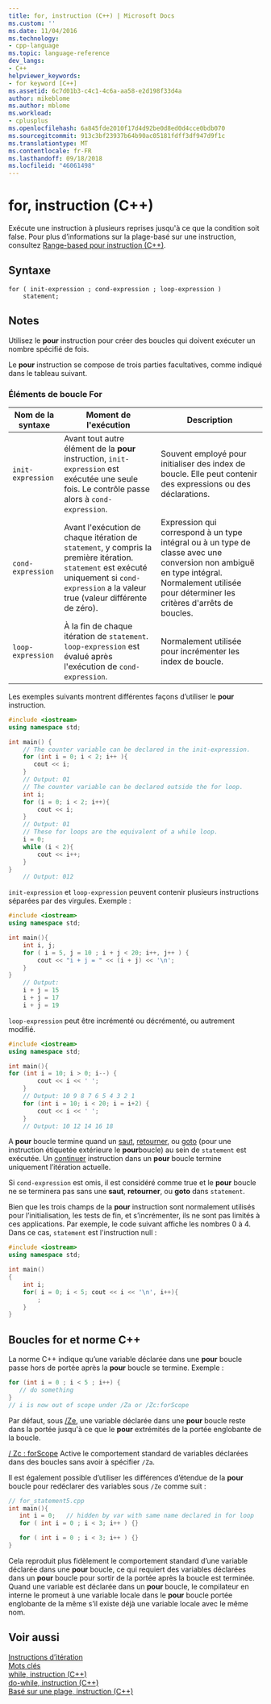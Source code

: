```yaml
---
title: for, instruction (C++) | Microsoft Docs
ms.custom: ''
ms.date: 11/04/2016
ms.technology:
- cpp-language
ms.topic: language-reference
dev_langs:
- C++
helpviewer_keywords:
- for keyword [C++]
ms.assetid: 6c7d01b3-c4c1-4c6a-aa58-e2d198f33d4a
author: mikeblome
ms.author: mblome
ms.workload:
- cplusplus
ms.openlocfilehash: 6a845fde2010f17d4d92be0d8ed0d4cce0bdb070
ms.sourcegitcommit: 913c3bf23937b64b90ac05181fdff3df947d9f1c
ms.translationtype: MT
ms.contentlocale: fr-FR
ms.lasthandoff: 09/18/2018
ms.locfileid: "46061498"
---
```

# <a name="for-statement-c"></a>for, instruction (C++)

Exécute une instruction à plusieurs reprises jusqu'à ce que la condition soit false. Pour plus d’informations sur la plage-basé sur une instruction, consultez [Range-based pour instruction (C++)](../cpp/range-based-for-statement-cpp.md).

## <a name="syntax"></a>Syntaxe

```
for ( init-expression ; cond-expression ; loop-expression )
    statement;
```

## <a name="remarks"></a>Notes

Utilisez le **pour** instruction pour créer des boucles qui doivent exécuter un nombre spécifié de fois.

Le **pour** instruction se compose de trois parties facultatives, comme indiqué dans le tableau suivant.

### <a name="for-loop-elements"></a>Éléments de boucle For

|Nom de la syntaxe|Moment de l'exécution|Description|
|-----------------|-------------------|-----------------|
|`init-expression`|Avant tout autre élément de la **pour** instruction, `init-expression` est exécutée une seule fois. Le contrôle passe alors à `cond-expression`.|Souvent employé pour initialiser des index de boucle. Elle peut contenir des expressions ou des déclarations.|
|`cond-expression`|Avant l'exécution de chaque itération de `statement`, y compris la première itération. `statement` est exécuté uniquement si `cond-expression` a la valeur true (valeur différente de zéro).|Expression qui correspond à un type intégral ou à un type de classe avec une conversion non ambiguë en type intégral. Normalement utilisée pour déterminer les critères d'arrêts de boucles.|
|`loop-expression`|À la fin de chaque itération de `statement`. `loop-expression` est évalué après l'exécution de `cond-expression`.|Normalement utilisée pour incrémenter les index de boucle.|

Les exemples suivants montrent différentes façons d’utiliser le **pour** instruction.

```cpp
#include <iostream>
using namespace std;

int main() {
    // The counter variable can be declared in the init-expression.
    for (int i = 0; i < 2; i++ ){
       cout << i;
    }
    // Output: 01
    // The counter variable can be declared outside the for loop.
    int i;
    for (i = 0; i < 2; i++){
        cout << i;
    }
    // Output: 01
    // These for loops are the equivalent of a while loop.
    i = 0;
    while (i < 2){
        cout << i++;
    }
}
    // Output: 012
```

`init-expression` et `loop-expression` peuvent contenir plusieurs instructions séparées par des virgules. Exemple :

```cpp
#include <iostream>
using namespace std;

int main(){
    int i, j;
    for ( i = 5, j = 10 ; i + j < 20; i++, j++ ) {
        cout << "i + j = " << (i + j) << '\n';
    }
}
    // Output:
    i + j = 15
    i + j = 17
    i + j = 19
```

`loop-expression` peut être incrémenté ou décrémenté, ou autrement modifié.

```cpp
#include <iostream>
using namespace std;

int main(){
for (int i = 10; i > 0; i--) {
        cout << i << ' ';
    }
    // Output: 10 9 8 7 6 5 4 3 2 1
    for (int i = 10; i < 20; i = i+2) {
        cout << i << ' ';
    }
    // Output: 10 12 14 16 18
```

A **pour** boucle termine quand un [saut](../cpp/break-statement-cpp.md), [retourner](../cpp/return-statement-cpp.md), ou [goto](../cpp/goto-statement-cpp.md) (pour une instruction étiquetée extérieure le **pour**boucle) au sein de `statement` est exécutée. Un [continuer](../cpp/continue-statement-cpp.md) instruction dans un **pour** boucle termine uniquement l’itération actuelle.

Si `cond-expression` est omis, il est considéré comme true et le **pour** boucle ne se terminera pas sans une **saut**, **retourner**, ou **goto** dans `statement`.

Bien que les trois champs de la **pour** instruction sont normalement utilisés pour l’initialisation, les tests de fin, et s’incrémenter, ils ne sont pas limités à ces applications. Par exemple, le code suivant affiche les nombres 0 à 4. Dans ce cas, `statement` est l'instruction null :

```cpp
#include <iostream>
using namespace std;

int main()
{
    int i;
    for( i = 0; i < 5; cout << i << '\n', i++){
        ;
    }
}
```

## <a name="for-loops-and-the-c-standard"></a>Boucles for et norme C++

La norme C++ indique qu’une variable déclarée dans une **pour** boucle passe hors de portée après la **pour** boucle se termine. Exemple :

```cpp
for (int i = 0 ; i < 5 ; i++) {
   // do something
}
// i is now out of scope under /Za or /Zc:forScope
```

Par défaut, sous [/Ze](../build/reference/za-ze-disable-language-extensions.md), une variable déclarée dans une **pour** boucle reste dans la portée jusqu'à ce que le **pour** extrémités de la portée englobante de la boucle.

[/ Zc : forScope](../build/reference/zc-forscope-force-conformance-in-for-loop-scope.md) Active le comportement standard de variables déclarées dans des boucles sans avoir à spécifier `/Za`.

Il est également possible d’utiliser les différences d’étendue de la **pour** boucle pour redéclarer des variables sous `/Ze` comme suit :

```cpp
// for_statement5.cpp
int main(){
   int i = 0;   // hidden by var with same name declared in for loop
   for ( int i = 0 ; i < 3; i++ ) {}

   for ( int i = 0 ; i < 3; i++ ) {}
}
```

Cela reproduit plus fidèlement le comportement standard d’une variable déclarée dans une **pour** boucle, ce qui requiert des variables déclarées dans un **pour** boucle pour sortir de la portée après la boucle est terminée. Quand une variable est déclarée dans un **pour** boucle, le compilateur en interne le promeut à une variable locale dans le **pour** boucle portée englobante de la même s’il existe déjà une variable locale avec le même nom.

## <a name="see-also"></a>Voir aussi

[Instructions d’itération](../cpp/iteration-statements-cpp.md)<br/>
[Mots clés](../cpp/keywords-cpp.md)<br/>
[while, instruction (C++)](../cpp/while-statement-cpp.md)<br/>
[do-while, instruction (C++)](../cpp/do-while-statement-cpp.md)<br/>
[Basé sur une plage, instruction (C++)](../cpp/range-based-for-statement-cpp.md)